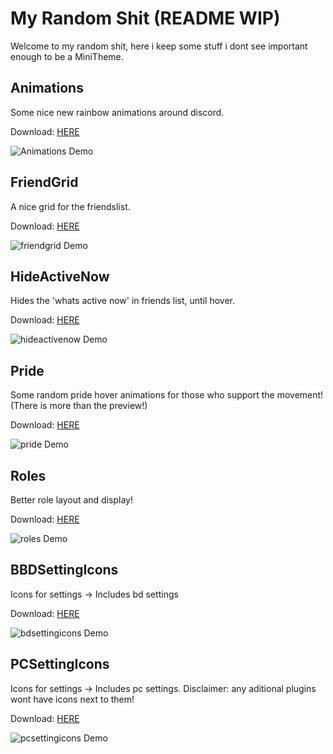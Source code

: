 # My Random Shit (README WIP)
Welcome to my random shit, here i keep some stuff i dont see important enough to be a MiniTheme.

## Animations
Some nice new rainbow animations around discord.

Download: [HERE](https://xcruxiex.github.io/BBDThemes/random/animation.css)

![Animations Demo](https://i.imgur.com/Lufmuze.png)

## FriendGrid
A nice grid for the friendslist.

Download: [HERE](https://xcruxiex.github.io/BBDThemes/random/friendgrid.css)

![friendgrid Demo](https://i.imgur.com/8f9WqsI.png)

## HideActiveNow
Hides the 'whats active now' in friends list, until hover.

Download: [HERE](https://xcruxiex.github.io/BBDThemes/random/hideactivenow.css)

![hideactivenow Demo](https://i.imgur.com/g00YbZf.png)

## Pride
Some random pride hover animations for those who support the movement! (There is more than the preview!)

Download: [HERE](https://xcruxiex.github.io/BBDThemes/random/pride.css)

![pride Demo](https://i.imgur.com/PPfiAr7.png)

## Roles
Better role layout and display!

Download: [HERE](https://xcruxiex.github.io/BBDThemes/random/roles.css)

![roles Demo](https://i.imgur.com/sBP2g1C.png)


## BBDSettingIcons
Icons for settings → Includes bd settings

Download: [HERE](https://xcruxiex.github.io/BBDThemes/random/bdsettingicons.css)

![bdsettingicons Demo](https://i.imgur.com/jOIC9gi.png)

## PCSettingIcons
Icons for settings → Includes pc settings. Disclaimer: any aditional plugins wont have icons next to them!

Download: [HERE](https://xcruxiex.github.io/BBDThemes/random/pcsettingicons.css)

![pcsettingicons Demo](https://i.imgur.com/h2Cu8Xl.png)
